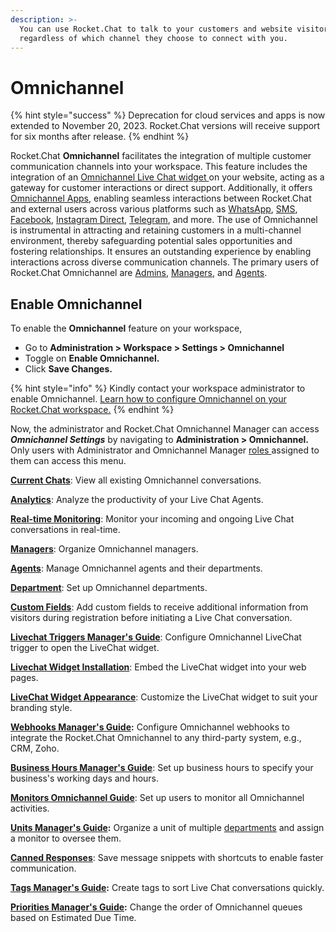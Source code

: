 ```yaml
---
description: >-
  You can use Rocket.Chat to talk to your customers and website visitors,
  regardless of which channel they choose to connect with you.
---
```


# Omnichannel

{% hint style="success" %}
Deprecation for cloud services and apps is now extended to November 20, 2023. Rocket.Chat versions will receive support for six months after release.
{% endhint %}

Rocket.Chat **Omnichannel** facilitates the integration of multiple customer communication channels into your workspace. This feature includes the integration of an [Omnichannel Live Chat widget ](livechat-widget-installation.md)on your website, acting as a gateway for customer interactions or direct support. Additionally, it offers  [Omnichannel Apps](../../extend-rocket.chat-capabilities/rocket.chat-marketplace/rocket.chat-public-apps-guides/omnichannel-apps/), enabling seamless interactions between Rocket.Chat and external users across various platforms such as [WhatsApp](../../extend-rocket.chat-capabilities/rocket.chat-marketplace/rocket.chat-public-apps-guides/omnichannel-apps/whatsapp/), [SMS](../workspace-administration/settings/sms.md), [Facebook](../../extend-rocket.chat-capabilities/rocket.chat-marketplace/rocket.chat-public-apps-guides/omnichannel-apps/facebook-app/), [Instagram Direct](../../extend-rocket.chat-capabilities/rocket.chat-marketplace/rocket.chat-public-apps-guides/omnichannel-apps/instagram-direct/), [Telegram](../../extend-rocket.chat-capabilities/rocket.chat-marketplace/rocket.chat-public-apps-guides/omnichannel-apps/telegram-app/), and more. The use of Omnichannel is instrumental in attracting and retaining customers in a multi-channel environment, thereby safeguarding potential sales opportunities and fostering relationships. It ensures an outstanding experience by enabling interactions across diverse communication channels. The primary users of Rocket.Chat Omnichannel are [Admins](./), [Managers](managers.md), and [Agents](agents.md).

## Enable Omnichannel&#x20;

To enable the **Omnichannel** feature on your workspace,

* Go to **Administration > Workspace > Settings > Omnichannel**
* Toggle on **Enable Omnichannel.**
* Click **Save Changes.**

{% hint style="info" %}
Kindly contact your workspace administrator to enable Omnichannel. [Learn how to configure Omnichannel on your Rocket.Chat workspace.](../workspace-administration/settings/omnichannel-admins-guide/)
{% endhint %}

Now, the administrator and Rocket.Chat Omnichannel Manager can access _**Omnichannel Settings**_ by navigating to **Administration > Omnichannel.** Only users with Administrator and Omnichannel Manager [roles ](../../setup-and-configure/roles-in-rocket.chat.md)assigned to them can access this menu.

[**Current Chats**](current-chats.md): View all existing Omnichannel conversations.

[**Analytics**](analytics.md): Analyze the productivity of your Live Chat Agents.

[**Real-time Monitoring**](real-time-monitoring.md): Monitor your incoming and ongoing Live Chat conversations in real-time.

[**Managers**](managers.md): Organize Omnichannel managers.

[**Agents**](agents.md): Manage Omnichannel agents and their departments.

[**Department**](departments.md): Set up Omnichannel departments.

[**Custom Fields**](../workspace-administration/settings/account-settings/custom-fields.md): Add custom fields to receive additional information from visitors during registration before initiating a Live Chat conversation.

[**Livechat Triggers Manager's Guide**](livechat-triggers.md): Configure Omnichannel LiveChat trigger to open the LiveChat widget.

[**Livechat Widget Installation**](livechat-widget-installation.md): Embed the LiveChat widget into your web pages.

[**LiveChat Widget Appearance**](livechat-widget-appearance.md): Customize the LiveChat widget to suit your branding style.

[**Webhooks Manager's Guide**](webhooks.md)**:** Configure Omnichannel webhooks to integrate the Rocket.Chat Omnichannel to any third-party system, e.g., CRM, Zoho.

[**Business Hours Manager's Guide**](business-hours.md): Set up business hours to specify your business's working days and hours.

[**Monitors Omnichannel Guide**](monitors.md): Set up users to monitor all Omnichannel activities.

[**Units Manager's Guide**](units.md)**:**  Organize a unit of multiple [departments](departments.md) and assign a monitor to oversee them.

[**Canned Responses**](canned-responses/): Save message snippets with shortcuts to enable faster communication.

[**Tags Manager's Guide**](tags.md)**:** Create tags to sort Live Chat conversations quickly.

[**Priorities Manager's Guide**](priorities.md)**:** Change the order of Omnichannel queues based on Estimated Due Time.
